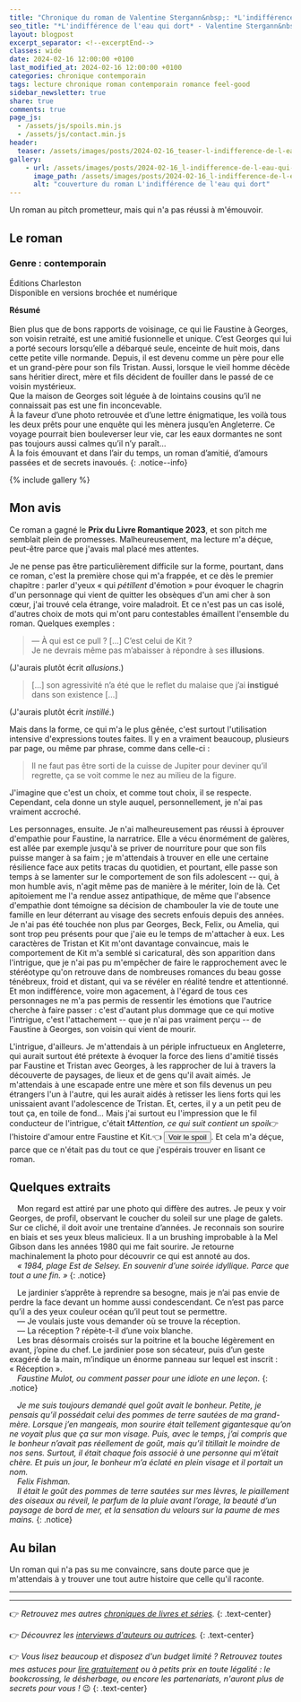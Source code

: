 ```yaml
---
title: "Chronique du roman de Valentine Stergann&nbsp;: *L'indifférence de l'eau qui dort*"
seo_title: "*L'indifférence de l'eau qui dort* - Valentine Stergann&nbsp;: avis de lecture"
layout: blogpost
excerpt_separator: <!--excerptEnd-->
classes: wide
date: 2024-02-16 12:00:00 +0100
last_modified_at: 2024-02-16 12:00:00 +0100
categories: chronique contemporain
tags: lecture chronique roman contemporain romance feel-good
sidebar_newsletter: true
share: true
comments: true
page_js:
  - /assets/js/spoils.min.js
  - /assets/js/contact.min.js
header:
  teaser: /assets/images/posts/2024-02-16_teaser-l-indifference-de-l-eau-qui-dort.webp
gallery:
    - url: /assets/images/posts/2024-02-16_l-indifference-de-l-eau-qui-dort-cover.webp
      image_path: /assets/images/posts/2024-02-16_l-indifference-de-l-eau-qui-dort-cover.webp
      alt: "couverture du roman L'indifférence de l'eau qui dort"
---
```


Un roman au pitch prometteur, mais qui n'a pas réussi à m'émouvoir.
<!--excerptEnd-->


## Le roman

### Genre&nbsp;: contemporain

Éditions Charleston<br />
Disponible en versions brochée et numérique

**Résumé**<br /><br />
Bien plus que de bons rapports de voisinage, ce qui lie Faustine à Georges, son voisin retraité, est une amitié fusionnelle et unique. C’est Georges qui lui a porté secours lorsqu’elle a débarqué seule, enceinte de huit mois, dans cette petite ville normande. Depuis, il est devenu comme un père pour elle et un grand-père pour son fils Tristan. Aussi, lorsque le vieil homme décède sans héritier direct, mère et fils décident de fouiller dans le passé de ce voisin mystérieux.<br/>
Que la maison de Georges soit léguée à de lointains cousins qu’il ne connaissait pas est une fin inconcevable.<br/>
À la faveur d’une photo retrouvée et d’une lettre énigmatique, les voilà tous les deux prêts pour une enquête qui les mènera jusqu’en Angleterre. Ce voyage pourrait bien bouleverser leur vie, car les eaux dormantes ne sont pas toujours aussi calmes qu’il n’y paraît&hellip;<br/>
À la fois émouvant et dans l’air du temps, un roman d’amitié, d’amours passées et de secrets inavoués.
{: .notice--info}

{% include gallery %}


## Mon avis

Ce roman a gagné le **Prix du Livre Romantique 2023**, et son pitch me semblait plein de promesses. Malheureusement, ma lecture m'a déçue, peut-être parce que j'avais mal placé mes attentes.

Je ne pense pas être particulièrement difficile sur la forme, pourtant, dans ce roman, c'est la première chose qui m'a frappée, et ce dès le premier chapitre&nbsp;: parler d'yeux &laquo;&nbsp;qui *pétillent* d'émotion&nbsp;&raquo; pour évoquer le chagrin d'un personnage qui vient de quitter les obsèques d'un ami cher à son c&oelig;ur, j'ai trouvé cela étrange, voire maladroit. Et ce n'est pas un cas isolé, d'autres choix de mots qui m'ont paru contestables émaillent l'ensemble du roman. Quelques exemples&nbsp;:

> — À qui est ce pull ? [&hellip;] C’est celui de Kit ?<br/> Je ne devrais même pas m’abaisser à répondre à ses **illusions**.

(J'aurais plutôt écrit *allusions*.)

> [&hellip;] son agressivité n’a été que le reflet du malaise que j’ai **instigué** dans son existence [&hellip;]

(J'aurais plutôt écrit *instillé*.)

Mais dans la forme, ce qui m'a le plus gênée, c'est surtout l'utilisation intensive d'expressions toutes faites. Il y en a vraiment beaucoup, plusieurs par page, ou même par phrase, comme dans celle-ci&nbsp;:

> Il ne faut pas être sorti de la cuisse de Jupiter pour deviner qu’il regrette, ça se voit comme le nez au milieu de la figure.

J'imagine que c'est un choix, et comme tout choix, il se respecte. Cependant, cela donne un style auquel, personnellement, je n'ai pas vraiment accroché.

Les personnages, ensuite. Je n'ai malheureusement pas réussi à éprouver d'empathie pour Faustine, la narratrice. Elle a vécu énormément de galères, est allée par exemple jusqu'à se priver de nourriture pour que son fils puisse manger à sa faim&nbsp;; je m'attendais à trouver en elle une certaine résilience face aux petits tracas du quotidien, et pourtant, elle passe son temps à se lamenter sur le comportement de son fils adolescent -- qui, à mon humble avis, n'agit même pas de manière à le mériter, loin de là. Cet apitoiement me l'a rendue assez antipathique, de même que l'absence d'empathie dont témoigne sa décision de chambouler la vie de toute une famille en leur déterrant au visage des secrets enfouis depuis des années. Je n'ai pas été touchée non plus par Georges, Beck, Felix, ou Amelia, qui sont trop peu présents pour que j'aie eu le temps de m'attacher à eux. Les caractères de Tristan et Kit m'ont davantage convaincue, mais le comportement de Kit m'a semblé si caricatural, dès son apparition dans l'intrigue, que je n'ai pas pu m'empêcher de faire le rapprochement avec le stéréotype qu'on retrouve dans de nombreuses romances du beau gosse ténébreux, froid et distant, qui va se révéler en réalité tendre et attentionné. Et mon indifférence, voire mon agacement, à l'égard de tous ces personnages ne m'a pas permis de ressentir les émotions que l'autrice cherche à faire passer&nbsp;: c'est d'autant plus dommage que ce qui motive l'intrigue, c'est l'attachement -- que je n'ai pas vraiment perçu -- de Faustine à Georges, son voisin qui vient de mourir.

L'intrigue, d'ailleurs. Je m'attendais à un périple infructueux en Angleterre, qui aurait surtout été prétexte à évoquer la force des liens d'amitié tissés par Faustine et Tristan avec Georges, à les rapprocher de lui à travers la découverte de paysages, de lieux et de gens qu'il avait aimés. Je m'attendais à une escapade entre une mère et son fils devenus un peu étrangers l'un à l'autre, qui les aurait aidés à retisser les liens forts qui les unissaient avant l'adolescence de Tristan. Et, certes, il y a un petit peu de tout ça, en toile de fond&hellip; Mais j'ai surtout eu l'impression que le fil conducteur de l'intrigue, c'était ❗*Attention, ce qui suit contient un spoil*👉 <span id="VS-spoil-1" class="hidden" markdown="1">l'histoire d'amour entre Faustine et Kit.👈 </span>
<button target-id="#VS-spoil-1" class="btn btn--primary btn--small" onclick="toggle(this)">Voir le spoil</button>. Et cela m'a déçue, parce que ce n'était pas du tout ce que j'espérais trouver en lisant ce roman.



## Quelques extraits

<span style="margin-left: 1em;"></span>Mon regard est attiré par une photo qui diffère des autres. Je peux y voir Georges, de profil, observant le coucher du soleil sur une plage de galets. Sur ce cliché, il doit avoir une trentaine d’années. Je reconnais son sourire en biais et ses yeux bleus malicieux. Il a un brushing improbable à la Mel Gibson dans les années 1980 qui me fait sourire. Je retourne machinalement la photo pour découvrir ce qui est annoté au dos.<br/>
<span style="margin-left: 1em;"></span>*«&nbsp;1984, plage Est de Selsey. En souvenir d’une soirée idyllique. Parce que tout a une fin.&nbsp;»*
{: .notice}

<span style="margin-left: 1em;"></span>Le jardinier s’apprête à reprendre sa besogne, mais je n’ai pas envie de perdre la face devant un homme aussi condescendant. Ce n’est pas parce qu’il a des yeux couleur océan qu’il peut tout se permettre.<br/>
<span style="margin-left: 1em;"></span>—&nbsp;Je voulais juste vous demander où se trouve la réception.<br/>
<span style="margin-left: 1em;"></span>—&nbsp;La réception&nbsp;? répète-t-il d’une voix blanche.<br/>
<span style="margin-left: 1em;"></span>Les bras désormais croisés sur la poitrine et la bouche légèrement en avant, j’opine du chef. Le jardinier pose son sécateur, puis d’un geste exagéré de la main, m’indique un énorme panneau sur lequel est inscrit&nbsp;: «&nbsp;Réception&nbsp;».<br/>
<span style="margin-left: 1em;"></span>*Faustine Mulot, ou comment passer pour une idiote en une leçon.*
{: .notice}

<span style="margin-left: 1em;"></span>*Je me suis toujours demandé quel goût avait le bonheur. Petite, je pensais qu’il possédait celui des pommes de terre sautées de ma grand-mère. Lorsque j’en mangeais, mon sourire était tellement gigantesque qu’on ne voyait plus que ça sur mon visage. Puis, avec le temps, j’ai compris que le bonheur n’avait pas réellement de goût, mais qu’il titillait le moindre de nos sens. Surtout, il était chaque fois associé à une personne qui m’était chère. Et puis un jour, le bonheur m’a éclaté en plein visage et il portait un nom.*<br/>
<span style="margin-left: 1em;"></span>*Felix Fishman.*<br/>
<span style="margin-left: 1em;"></span>*Il était le goût des pommes de terre sautées sur mes lèvres, le piaillement des oiseaux au réveil, le parfum de la pluie avant l’orage, la beauté d’un paysage de bord de mer, et la sensation du velours sur la paume de mes mains.*
{: .notice}



## Au bilan

Un roman qui n'a pas su me convaincre, sans doute parce que je m'attendais à y trouver une tout autre histoire que celle qu'il raconte.

---
---
👉 *Retrouvez mes autres [chroniques de livres et séries](/blog/tags#chronique).*
{: .text-center}

👉 *Découvrez les [interviews d'auteurs ou autrices](/blog/tags#interview).*
{: .text-center}

👉 *Vous lisez beaucoup et disposez d'un budget limité&nbsp;? Retrouvez toutes mes astuces pour [lire gratuitement](/lecture/2022/08/22/lire-gratuitement.html) ou à petits prix en toute légalité&nbsp;: le bookcrossing, le désherbage, ou encore les partenariats, n'auront plus de secrets pour vous&nbsp;!* 😉
{: .text-center}